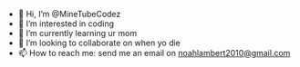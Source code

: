 - 👋 Hi, I’m @MineTubeCodez
- 👀 I’m interested in coding
- 🌱 I’m currently learning ur mom
- 💞️ I’m looking to collaborate on when yo die
- 📫 How to reach me: send me an email on noahlambert2010@gmail.com
